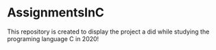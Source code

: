 # AssignmentsInC
This repository is created to display the project a did while studying the programing language C in 2020! 
